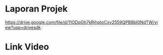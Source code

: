# Laporan Projek
https://drive.google.com/file/d/11ODpGh7kRjhptoCxv2559QPB8bI0NdTW/view?usp=drivesdk

# Link Video
